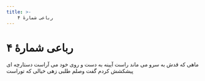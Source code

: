 ```yaml
---
title: >-
    رباعی شمارهٔ ۴
---
```

# رباعی شمارهٔ ۴

ماهی که قدش به سرو می ماند راست
آیینه به دست و روی خود می آراست
دستارچه ای پیشکشش کردم گفت
وصلم طلبی زهی خیالی که توراست
